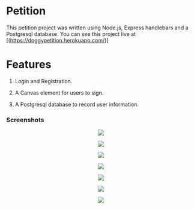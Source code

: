 # Petition
This petition project was written using Node.js, Express handlebars and a Postgresql database.
You can see this project live at [(https://doggypetition.herokuapp.com/)]

# Features

1. Login and Registration.

2. A Canvas element for users to sign.

3. A Postgresql database to record user information.

### Screenshots

<p align="center"><img src="../screenshot1.png"></p>
<p align="center"><img src="./screenshot2.png"></p>
<p align="center"><img src="./screenshot3.png"></p>
<p align="center"><img src="./screenshot4.png"></p>
<p align="center"><img src="./screenshot5.png"></p>
<p align="center"><img src="./screenshot6.png"></p>
<p align="center"><img src="./screenshot7.png"></p>

